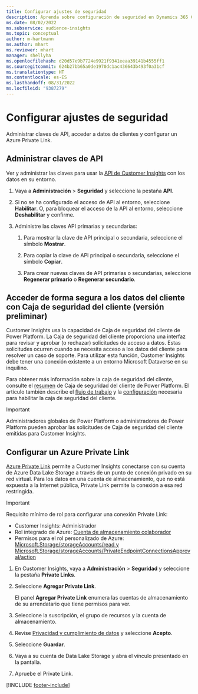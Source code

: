 ```yaml
---
title: Configurar ajustes de seguridad
description: Aprenda sobre configuración de seguridad en Dynamics 365 Customer Insights.
ms.date: 08/02/2022
ms.subservice: audience-insights
ms.topic: conceptual
author: m-hartmann
ms.author: mhart
ms.reviewer: mhart
manager: shellyha
ms.openlocfilehash: d20d57e9b7724e9921f9341eeaa39141b4555ff1
ms.sourcegitcommit: 624b27bb65a0de1970dc1ac436643b493f0a31cf
ms.translationtype: HT
ms.contentlocale: es-ES
ms.lasthandoff: 08/31/2022
ms.locfileid: "9387279"
---
```

# <a name="configure-security-settings"></a>Configurar ajustes de seguridad

Administrar claves de API, acceder a datos de clientes y configurar un Azure Private Link.

## <a name="manage-api-keys"></a>Administrar claves de API

Ver y administrar las claves para usar la [API de Customer Insights](apis.md) con los datos en su entorno.

1. Vaya a **Administración** > **Seguridad** y seleccione la pestaña **API**.

1. Si no se ha configurado el acceso de API al entorno, seleccione **Habilitar**. O, para bloquear el acceso de la API al entorno, seleccione **Deshabilitar** y confirme.

1. Administre las claves API primarias y secundarias:

   1. Para mostrar la clave de API principal o secundaria, seleccione el símbolo **Mostrar**.

   1. Para copiar la clave de API principal o secundaria, seleccione el símbolo **Copiar**.

   1. Para crear nuevas claves de API primarias o secundarias, seleccione **Regenerar primario** o **Regenerar secundario**.

## <a name="securely-access-customer-data-with-customer-lockbox-preview"></a>Acceder de forma segura a los datos del cliente con Caja de seguridad del cliente (versión preliminar)

Customer Insights usa la capacidad de Caja de seguridad del cliente de Power Platform. La Caja de seguridad del cliente proporciona una interfaz para revisar y aprobar (o rechazar) solicitudes de acceso a datos. Estas solicitudes ocurren cuando se necesita acceso a los datos del cliente para resolver un caso de soporte. Para utilizar esta función, Customer Insights debe tener una conexión existente a un entorno Microsoft Dataverse en su inquilino.

Para obtener más información sobre la caja de seguridad del cliente, consulte el [resumen](/power-platform/admin/about-lockbox#summary) de Caja de seguridad del cliente de Power Platform. El artículo también describe el [flujo de trabajo](/power-platform/admin/about-lockbox#workflow) y la [configuración](/power-platform/admin/about-lockbox#enable-the-lockbox-policy) necesaria para habilitar la caja de seguridad del cliente.

> [!IMPORTANT]
> Administradores globales de Power Platform o administradores de Power Platform pueden aprobar las solicitudes de Caja de seguridad del cliente emitidas para Customer Insights.

## <a name="set-up-an-azure-private-link"></a>Configurar un Azure Private Link

[Azure Private Link](/azure/private-link/private-link-overview) permite a Customer Insights conectarse con su cuenta de Azure Data Lake Storage a través de un punto de conexión privado en su red virtual. Para los datos en una cuenta de almacenamiento, que no está expuesta a la Internet pública, Private Link permite la conexión a esa red restringida.

> [!IMPORTANT]
> Requisito mínimo de rol para configurar una conexión Private Link:
>
> - Customer Insights: Administrador
> - Rol integrado de Azure: [Cuenta de almacenamiento colaborador](/azure/role-based-access-control/built-in-roles#storage-account-contributor)
> - Permisos para el rol personalizado de Azure: [Microsoft.Storage/storageAccounts/read y Microsoft.Storage/storageAccounts/PrivateEndpointConnectionsApproval/action](/azure/role-based-access-control/resource-provider-operations#microsoftstorage)

1. En Customer Insights, vaya a **Administración** > **Seguridad** y seleccione la pestaña **Private Links**.

1. Seleccione **Agregar Private Link**.

   El panel **Agregar Private Link** enumera las cuentas de almacenamiento de su arrendatario que tiene permisos para ver.

1. Seleccione la suscripción, el grupo de recursos y la cuenta de almacenamiento.

1. Revise [Privacidad y cumplimiento de datos](connections.md#data-privacy-and-compliance) y seleccione **Acepto**.

1. Seleccione **Guardar**.

1. Vaya a su cuenta de Data Lake Storage y abra el vínculo presentado en la pantalla.

1. Apruebe el Private Link.


[!INCLUDE [footer-include](includes/footer-banner.md)]
